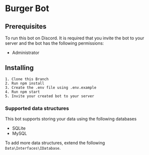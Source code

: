 # Burger Bot

## Prerequisites
To run this bot on Discord. It is required that you invite the bot to your server and the bot has the following permissions:
* Administrator

## Installing

```npm
1. Clone this Branch
2. Run npm install
3. Create the .env file using .env.example
4. Run npm start
5. Invite your created bot to your server
```

### Supported data structures
This bot supports storing your data using the following databases
* SQLite
* MySQL

To add more data structures, extend the following ```Data\Interfaces\IDatabase```. 

